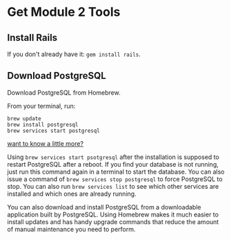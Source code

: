 # Get Module 2 Tools

## Install Rails

If you don't already have it: `gem install rails`.

## Download PostgreSQL

Download PostgreSQL from Homebrew.

From your terminal, run:

```
brew update
brew install postgresql
brew services start postgresql
```
[want to know a little more?](http://www.fyquah.me/setup-postgresql-on-os-x)

Using `brew services start psotgresql` after the installation is supposed to restart PostgreSQL after a reboot. If you find your database is not running, just run this command again in a terminal to start the database. You can also issue a command of `brew services stop postgresql` to force PostgreSQL to stop. You can also run `brew services list` to see which other services are installed and which ones are already running.

You can also download and install PostgreSQL from a downloadable application built by PostgreSQL. Using Homebrew makes it much easier to install updates and has handy upgrade commands that reduce the amount of manual maintenance you need to perform.

